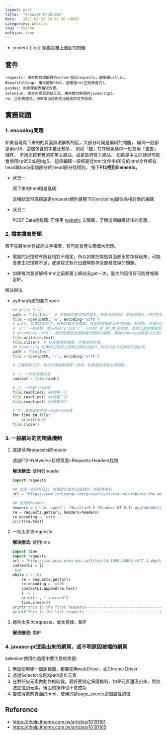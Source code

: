 ```yaml
---
layout: post 
title:  "Crawler Problems"
date:   2021-03-31 10:31:30 +0800 
categories: Website 
tags : Python 
mathjax: true
---
```


* content {:toc} 爬蟲實務上遇到的問題

## 套件

	requests: 用來對目標網頁的server發出requests，底層是urllib。
	BeautifulSoup: 用來解析html，底層是re(正則表達式)。
	pandas: 用來爬取表格很方便。
	selenium: 原本的網頁測試工具，用來應付麻煩的javascript。
	re: 正則表達式，用來取出技術性比較高的文字段落。

## 實務問題

### 1. encoding問題

如果發現爬下來的的頁面無法解析的話，大部分時候是編碼的問題， 編碼一般都是用utf8，這個包含的字量比較多， 例如「喆」在其他編碼中一班會用「吉吉」儲存， 不過比較老舊的非英文網站，或是政府官方網站，
如果是中文的話很可能會使用cp950或是big5， 這個編碼一般都是從html文件中(所有的html文件都有head跟body兩個部分)的head部分找得到， 按下**F12找到Elements。**

* 狀況一

  爬下來的html檔是亂碼:

  這種狀況可直接設定requests類別實體下的encoding屬性為相對應的編碼

* 狀況二

  POST Data是亂碼:
  可使用 [webatic](https://www.webatic.com/url-convertor)
  去解碼，了解這個編碼背後的意思。

### 2. 檔案讀寫問題

若不先將html存成純文字檔案，有可能會產生兩個大問題。

* 電腦的記憶體有限且相對不穩定，所以如果把每個頁面都用暫存存起來，可能會產生記憶體不足，或是程式執行出錯時暫存全部被洗掉的問題。

* 如果每次測試解析html之前都要上網站去get一次，量大的話很有可能會被鎖定IP。

解決辦法

* python內建的套件open

  ```python
  ## Write File
  path = "htmlTest"  # 你檔案想要存放的檔名，如果沒給路徑、直接寫檔名，將存在與你現在所執行的python檔同一個資料夾中
  file = open(path, 'w', encoding='utf8')
  # path: 如果該路徑下，有相同檔名的檔案，將會直接複寫且不可回復。若沒有，系統則會自動幫你開一個新檔案
  # 'w': 一般來說，我只用到'w'以及'r'，分別是'寫'與'讀'的意思，其他二進位檔案的讀寫方式，各位有興趣可以自行去研究。如果要讀檔案，直接把'w'改成'r'即可。
  # encoding='utf8': 指的是開啟這個檔案所使用的編碼，因為windows如果是中文版的，預設打開編碼是cp950(滿討厭的)，所以在寫入檔案的時候，最好用utf8編碼，裡面的字才不會跑掉。
  file.write(re.text)
  file.close()  # 寫完要關掉檔案，才會成功存檔。
  ## Read File 如果你已經把上面程式碼成功執行，則可以往下試著把它讀出來
  path = "htmlTest"  
  file = open(path, 'r', encoding='utf8')
  
  # 三種讀取方式，每次打開檔案請擇一使用，若重複使用會出現問題。
  
  # 一、一次全部讀出來
  context = file.read()
  
  # 二、一次讀一行出來
  file.readline() ##讀第一行
  file.readline() ##讀第二行
  file.readline() ##讀第三行
  
  # 三、透過迴圈方式一次讀一行出來
  for line in file:
      print(line)
  file.close()
  ```

### 3. 一般網站的防爬蟲機制

1. 直接偵測requests的header

   透過F12>Network>目標頁面>Requests Headers找到

   **解決辦法**: 使用假header
    ```python
    import requests
	
    ## 這是一個很有名的，爬蟲愛好者常去挑戰的一個募資網站
	url = "https://www.indiegogo.com/projects/viviva-colorsheets-the-most-portable-watercolors-painting-travel--4#/"
	
    ## 使用假header
	headers = {'user-agent': 'Mozilla/5.0 (Windows NT 6.1) AppleWebKit/537.36 (KHTML, like Gecko) Chrome/52.0.2743.116 Safari/537.36'}
	re = requests.get(url, headers=headers)
	re.encoding = 'utf8'
	print(re.text)
    ```


2. 一秒太多次requests

   **解決辦法**: 使用time
   ```python
   import time
   import requests
   url = "http://cid.acad.ncku.edu.tw/files/14-1056-54086,r677-1.php?Lang=zh-tw"
   contextLi = []
    i=0
   while i < 10:
       re = requests.get(url)
       re.encoding = 'utf8'
       contextLi.append(re.text)
       i += 1
       print(i , " succeed")
       time.sleep(2) 
   print("this is the first requests----------------------------------\n", contextLi[0])
   print("this is the last requests----------------------------------\n",contextLi[-1])
    ```

3. 總共太多次requests，或太規律，鎖IP

   **解決辦法**: 換IP

### 4. javascript渲染出來的網頁，或不明原因被檔的網頁

selenium使用的過程中要注意的問題:

1. 無論使用哪一個瀏覽器，都要使用webDriver，如Chrome Driver
2. 透過Selector或是Xpath定位元素
3. 在對任何元素做動作的時候，最好要設定保護機制，如果元素還沒出來，將無法定位到元素，後面的操作也不會成功
4. 要取得當前頁面的html，使用的是page_source這個屬性的值

## Reference

* https://ithelp.ithome.com.tw/articles/10191161
* https://ithelp.ithome.com.tw/articles/10191165